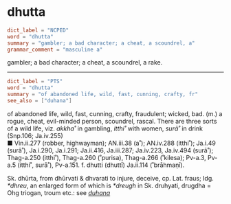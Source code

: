 # dhutta

``` toml
dict_label = "NCPED"
word = "dhutta"
summary = "gambler; a bad character; a cheat, a scoundrel, a"
grammar_comment = "masculine a"
```

gambler; a bad character; a cheat, a scoundrel, a rake.

--------------------

``` toml
dict_label = "PTS"
word = "dhutta"
summary = "of abandoned life, wild, fast, cunning, crafty, fr"
see_also = ["duhana"]
```

of abandoned life, wild, fast, cunning, crafty, fraudulent; wicked, bad. (m.) a rogue, cheat, evil\-minded person, scoundrel, rascal. There are three sorts of a wild life, viz. *akkha˚* in gambling, *itthi˚* with women, *surā˚* in drink (Snp.106; Ja.iv.255)  
■ Vin.ii.277 (robber, highwayman); AN.iii.38 (a˚); AN.iv.288 (itthi˚); Ja.i.49 (surā˚), Ja.i.290, Ja.i.291; Ja.ii.416, Ja.iii.287; Ja.iv.223, Ja.iv.494 (surā˚); Thag\-a.250 (itthi˚), Thag\-a.260 (˚purisa), Thag\-a.266 (˚kilesa); Pv\-a.3, Pv\-a.5 (itthi˚, surā˚), Pv\-a.151. f. dhutti (dhuttī) Ja.ii.114 (˚brāhmaṇī).

Sk. dhūrta, from dhūrvati & dhvarati to injure, deceive, cp. Lat. fraus; Idg. *\*dhreu*, an enlarged form of which is *\*dreugh* in Sk. druhyati, drugdha = Ohg triogan, troum etc.: see *[duhana](duhana.md)*

